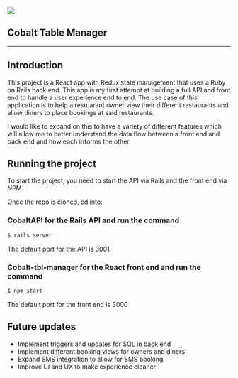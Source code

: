 ![](https://scontent.flhr4-1.fna.fbcdn.net/v/t1.0-9/480552_785810381524251_2867792172390942560_n.png?_nc_cat=105&_nc_sid=85a577&_nc_ohc=kr8NJkDVXn0AX8zIvlX&_nc_ht=scontent.flhr4-1.fna&oh=ab97b1c3c6de87575f742f872674e801&oe=5F58B3CC)

## Cobalt Table Manager

---

## Introduction

This project is a React app with Redux state management that uses a Ruby on Rails back end. This app is my first attempt at building a full API and front end to handle a user experience end to end. The use case of this application is to help a restuarant owner view their different restaurants and allow diners to place bookings at said restaurants. 

I would like to expand on this to have a variety of different features which will allow me to better understand the data flow between a front end and back end and how each informs the other.

## Running the project

To start the project, you need to start the API via Rails and the front end via NPM.

Once the repo is cloned, cd into:

### CobaltAPI for the Rails API and run the command

```bash
$ rails server
```
The default port for the API is 3001

### Cobalt-tbl-manager for the React front end and run the command

```bash
$ npm start
```
The default port for the front end is 3000


## Future updates

* Implement triggers and updates for SQL in back end
* Implement different booking views for owners and diners
* Expand SMS integration to allow for SMS booking
* Improve UI and UX to make experience cleaner 
